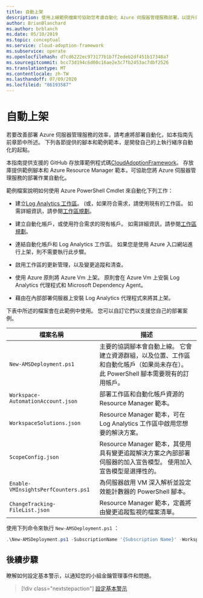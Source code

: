 ```yaml
---
title: 自動上架
description: 使用上線範例檔案可協助您考慮自動化 Azure 伺服器管理服務部署，以提升效率。
author: BrianBlanchard
ms.author: brblanch
ms.date: 05/10/2019
ms.topic: conceptual
ms.service: cloud-adoption-framework
ms.subservice: operate
ms.openlocfilehash: d7cd6222ec973177b1b7f2edeb2df451b17348a7
ms.sourcegitcommit: bcc73d194c6d00c16ae2e3c7fb2453ac7dbf2526
ms.translationtype: MT
ms.contentlocale: zh-TW
ms.lasthandoff: 07/09/2020
ms.locfileid: "86193587"
---
```

# <a name="automate-onboarding"></a>自動上架

若要改善部署 Azure 伺服器管理服務的效率，請考慮將部署自動化，如本指南先前章節中所述。 下列各節提供的腳本和範例範本，是開發自己的上執行緒序自動化的起點。

本指南提供支援的 GitHub 存放庫範例程式碼[CloudAdoptionFramework](https://aka.ms/caf/manage/automation-samples)。 存放庫提供範例腳本和 Azure Resource Manager 範本，可協助您將 Azure 伺服器管理服務的部署作業自動化。

範例檔案說明如何使用 Azure PowerShell Cmdlet 來自動化下列工作：

- 建立[Log Analytics 工作區](https://docs.microsoft.com/azure/azure-monitor/platform/manage-access)。  (或，如果符合需求，請使用現有的工作區。 如需詳細資訊，請參閱[工作區規劃](./prerequisites.md#log-analytics-workspace-and-automation-account-planning)。

- 建立自動化帳戶，或使用符合需求的現有帳戶。 如需詳細資訊，請參閱[工作區規劃](./prerequisites.md#log-analytics-workspace-and-automation-account-planning)。

- 連結自動化帳戶和 Log Analytics 工作區。 如果您是使用 Azure 入口網站進行上架，則不需要執行此步驟。

- 啟用工作區的更新管理，以及變更追蹤和清查。

- 使用 Azure 原則將 Azure Vm 上架。 原則會在 Azure Vm 上安裝 Log Analytics 代理程式和 Microsoft Dependency Agent。

- 藉由在內部部署伺服器上安裝 Log Analytics 代理程式來將其上架。

下表中所述的檔案會在此範例中使用。 您可以自訂它們以支援您自己的部署案例。

| 檔案名稱 | 描述 |
|-----------|-------------|
| `New-AMSDeployment.ps1` | 主要的協調腳本會自動上線。 它會建立資源群組，以及位置、工作區和自動化帳戶（如果尚未存在）。 此 PowerShell 腳本需要現有的訂用帳戶。 |
| `Workspace-AutomationAccount.json` | 部署工作區和自動化帳戶資源的 Resource Manager 範本。 |
| `WorkspaceSolutions.json` | Resource Manager 範本，可在 Log Analytics 工作區中啟用您想要的解決方案。 |
| `ScopeConfig.json` | Resource Manager 範本，其使用具有變更追蹤解決方案之內部部署伺服器的加入宣告模型。 使用加入宣告模型是選擇性的。 |
| `Enable-VMInsightsPerfCounters.ps1` | 為伺服器啟用 VM 深入解析並設定效能計數器的 PowerShell 腳本。 |
| `ChangeTracking-FileList.json` | Resource Manager 範本，定義將由變更追蹤監視的檔案清單。 |

使用下列命令來執行 `New-AMSDeployment.ps1` ：

```powershell
.\New-AMSDeployment.ps1 -SubscriptionName '{Subscription Name}' -WorkspaceName '{Workspace Name}' -WorkspaceLocation '{Azure Location}' -AutomationAccountName {Account Name} -AutomationAccountLocation {Account Location}
```

## <a name="next-steps"></a>後續步驟

瞭解如何設定基本警示，以通知您的小組金鑰管理事件和問題。

> [!div class="nextstepaction"]
> [設定基本警示](./setup-alerts.md)

